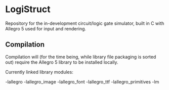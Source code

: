 # LogiStruct
Repository for the in-development circuit/logic gate simulator, built in C with Allegro 5 used for input and rendering. 
## Compilation
Compilation will (for the time being, while library file packaging is sorted out) require the Allegro 5 library to be installed locally.

Currently linked library modules: 

-lallegro -lallegro_image -lallegro_font -lallegro_ttf -lallegro_primitives -lm

